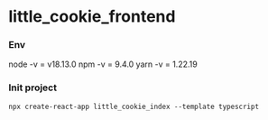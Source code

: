 # little_cookie_frontend

### Env
node -v = v18.13.0
npm -v = 9.4.0
yarn -v = 1.22.19

### Init project
```shell
npx create-react-app little_cookie_index --template typescript
```